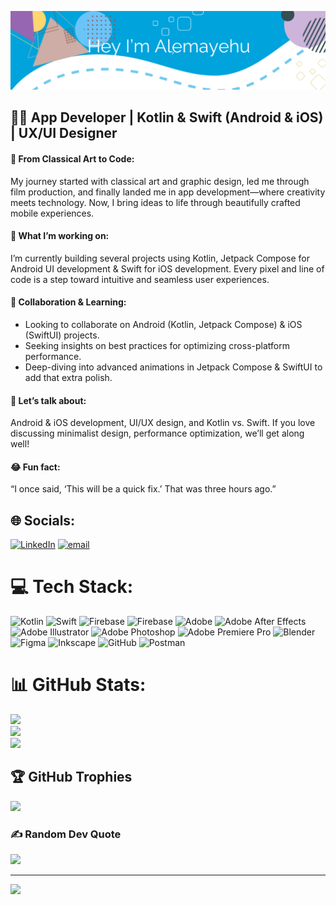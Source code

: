 ![image alt](https://github.com/Alemcode0/Alemcode0/blob/main/GitHeader1.png)
## 👨‍💻 App Developer | Kotlin & Swift (Android & iOS) | UX/UI Designer
#### 🎨 From Classical Art to Code: 
My journey started with classical art and graphic design, led me through film production, and finally landed me in app development—where creativity meets technology. Now, I bring ideas to life through beautifully crafted mobile experiences.
#### 🚀 What I’m working on:
I’m currently building several projects using Kotlin, Jetpack Compose for Android UI development & Swift for iOS development. Every pixel and line of code is a step toward intuitive and seamless user experiences.
#### 🤝 Collaboration & Learning:
- Looking to collaborate on Android (Kotlin, Jetpack Compose) & iOS (SwiftUI) projects.
- Seeking insights on best practices for optimizing cross-platform performance.
- Deep-diving into advanced animations in Jetpack Compose & SwiftUI to add that extra polish.
#### 💬 Let’s talk about: 
Android & iOS development, UI/UX design, and Kotlin vs. Swift. If you love discussing minimalist design, performance optimization, we’ll get along well!
#### 😂 Fun fact: 
“I once said, ‘This will be a quick fix.’ That was three hours ago.”


## 🌐 Socials:
[![LinkedIn](https://img.shields.io/badge/LinkedIn-%230077B5.svg?logo=linkedin&logoColor=white)](https://linkedin.com/in/AlemayehuHailye) [![email](https://img.shields.io/badge/Email-D14836?logo=gmail&logoColor=white)](mailto:alemcode0@gmail.com) 

# 💻 Tech Stack:
![Kotlin](https://img.shields.io/badge/kotlin-%237F52FF.svg?style=flat&logo=kotlin&logoColor=white) ![Swift](https://img.shields.io/badge/swift-F54A2A?style=flat&logo=swift&logoColor=white) ![Firebase](https://img.shields.io/badge/firebase-%23039BE5.svg?style=flat&logo=firebase) ![Firebase](https://img.shields.io/badge/firebase-a08021?style=flat&logo=firebase&logoColor=ffcd34) ![Adobe](https://img.shields.io/badge/adobe-%23FF0000.svg?style=flat&logo=adobe&logoColor=white) ![Adobe After Effects](https://img.shields.io/badge/Adobe%20After%20Effects-9999FF.svg?style=flat&logo=Adobe%20After%20Effects&logoColor=white) ![Adobe Illustrator](https://img.shields.io/badge/adobe%20illustrator-%23FF9A00.svg?style=flat&logo=adobe%20illustrator&logoColor=white) ![Adobe Photoshop](https://img.shields.io/badge/adobe%20photoshop-%2331A8FF.svg?style=flat&logo=adobe%20photoshop&logoColor=white) ![Adobe Premiere Pro](https://img.shields.io/badge/Adobe%20Premiere%20Pro-9999FF.svg?style=flat&logo=Adobe%20Premiere%20Pro&logoColor=white) ![Blender](https://img.shields.io/badge/blender-%23F5792A.svg?style=flat&logo=blender&logoColor=white) ![Figma](https://img.shields.io/badge/figma-%23F24E1E.svg?style=flat&logo=figma&logoColor=white) ![Inkscape](https://img.shields.io/badge/Inkscape-e0e0e0?style=flat&logo=inkscape&logoColor=080A13) ![GitHub](https://img.shields.io/badge/github-%23121011.svg?style=flat&logo=github&logoColor=white) ![Postman](https://img.shields.io/badge/Postman-FF6C37?style=flat&logo=postman&logoColor=white)
# 📊 GitHub Stats:
![](https://github-readme-stats.vercel.app/api?username=alemcode0&theme=cobalt&hide_border=false&include_all_commits=false&count_private=false)<br/>
![](https://nirzak-streak-stats.vercel.app/?user=alemcode0&theme=cobalt&hide_border=false)<br/>
![](https://github-readme-stats.vercel.app/api/top-langs/?username=alemcode0&theme=cobalt&hide_border=false&include_all_commits=false&count_private=false&layout=compact)

## 🏆 GitHub Trophies
![](https://github-profile-trophy.vercel.app/?username=alemcode0&theme=algolia&no-frame=false&no-bg=false&margin-w=4)

### ✍️ Random Dev Quote
![](https://quotes-github-readme.vercel.app/api?type=horizontal&theme=radical)

---
[![](https://visitcount.itsvg.in/api?id=alemcode0&icon=0&color=1)](https://visitcount.itsvg.in)

<!-- Proudly created with GPRM ( https://gprm.itsvg.in ) -->
<!-- Proudly created with GPRM ( https://gprm.itsvg.in ) -->
